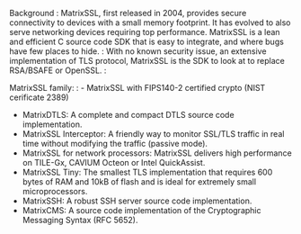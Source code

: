 Background
: MatrixSSL, first released in 2004, provides secure connectivity to devices with a small memory footprint. It has evolved to also serve networking devices requiring top performance. MatrixSSL is a lean and efficient C source code SDK that is easy to integrate, and where bugs have few places to hide. 
: With no known security issue, an extensive implementation of TLS protocol, MatrixSSL is the SDK to look at to replace RSA/BSAFE or OpenSSL. 
: 

MatrixSSL family:
: - MatrixSSL with FIPS140-2 certified crypto (NIST cerificate 2389)
 - MatrixDTLS: A complete and compact DTLS source code implementation.
 - MatrixSSL Interceptor: A friendly way to monitor SSL/TLS traffic in real time without modifying the traffic (passive mode).
 - MatrixSSL for network processors: MatrixSSL delivers high performance on TILE-Gx, CAVIUM Octeon or Intel QuickAssist.
 - MatrixSSL Tiny: The smallest TLS implementation that requires 600 bytes of RAM and 10kB of flash and is ideal for extremely small microprocessors.
 - MatrixSSH: A robust SSH server source code implementation.
 - MatrixCMS: A source code implementation of the Cryptographic Messaging Syntax (RFC 5652).


